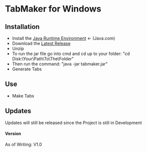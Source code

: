 # TabMaker for Windows

## Installation
- Install the <a href="https://java.com">Java Runtime Environment</a> <- (Java.com)
- Download the <a href="https://github.com/Lauchschwert/TabMaker/releases/tag/1.0">Latest Release</a>
- Unzip
- To run the jar file go into cmd and cd up to your folder: "cd Disk:\Your\Path\To\The\Folder"
- Then run the command: "java -jar tabmaker.jar"
- Generate Tabs

## Use
- Make Tabs

## Updates
Updates will still be released since the Project is still in Development

#### Version
As of Writing: V1.0